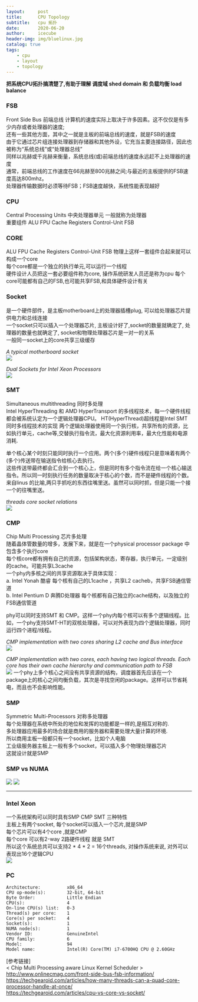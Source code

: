 ```yaml
---
layout:     post
title:      CPU Topology
subtitle:   cpu 拓扑
date:       2020-06-20
author:     icecube
header-img: img/bluelinux.jpg
catalog: true
tags:
    - cpu
    - layout
    - topology
---
```


**把系统CPU拓扑搞清楚了,有助于理解 调度域 shed domain 和 负载均衡 load balance**

### FSB
Front Side Bus 前端总线
计算机的速度实际上取决于许多因素。这不仅仅是有多少内存或者处理器的速度;   
还有一些其他方面，其中之一就是主板的前端总线的速度，就是FSB的速度  
由于它通过芯片组连接处理器到存储器和其他外设，它充当主要连接路径，因此也被称为“系统总线”或“处理器总线”   
同样以兆赫或千兆赫来衡量，系统总线(或)前端总线的速度永远赶不上处理器的速度  
通常，前端总线的工作速度在66兆赫至800兆赫之间;与最近的主板提供的FSB速度高达800mhz。  
处理器传输数据时必须等待FSB；FSB速度越快，系统性能表现越好  

### CPU
Central Processing Units   中央处理器单元  一般就称为处理器  
重要组件  ALU FPU Cache Registers Control-Unit FSB     

### CORE
ALU FPU Cache Registers Control-Unit FSB 物理上这样一套组件合起来就可以构成一个core   
每个core都是一个独立的执行单元,可以运行一个线程  
硬件设计人员把这一套必要组件称为core, 操作系统研发人员还是称为cpu
每个core可能都有自己的FSB,也可能共享FSB,和具体硬件设计有关  

### Socket
是一个硬件部件，是主板motherboard上的处理器插槽plug, 可以给处理器芯片提供电力和总线连接  
一个socket只可以插入一个处理器芯片, 主板设计好了,socket的数量就确定了, 处理器的数量也就确定了, socket和物理处理器芯片是一对一的关系  
一般同一socket上的core共享三级缓存  

*A typical motherboard socket*  
![](https://raw.githubusercontent.com/l3b2w1/l3b2w1.github.io/master/img/2020-06-20-cpu-2.jpeg)

*Dual Sockets for Intel Xeon Processors*  
![](https://raw.githubusercontent.com/l3b2w1/l3b2w1.github.io/master/img/2020-06-20-cpu-3.jpeg)

### SMT
Simultaneous multithreading    同时多处理  
Intel HyperThreading  和 AMD HyperTransport 的多线程技术，每一个硬件线程都会被系统认定为一个逻辑处理器CPU。
HT(HyperThread)超线程是Intel SMT同时多线程技术的实现
两个逻辑处理器使用同一个执行核，共享所有的资源，比如执行单元，cache等,交替执行指令流，最大化资源利用率，最大化性能和电源消耗.  

单个核心某个时刻只能同时执行一个应用。两个(多个)硬件线程只是意味着有两个(多个)传送带在输送指令给核心去执行。  
这些传送带最终都会汇合到一个核心上，但是同时有多个指令流在给一个核心输送指令。所以同一时刻执行任务的数量取决于核心的个数，而不是硬件线程的个数。  
来自linus 的比喻,两只手抓吃的东西往嘴里送。虽然可以同时抓，但是只能一个接一个的往嘴里送。  

*threads core socket relations*  
![](https://raw.githubusercontent.com/l3b2w1/l3b2w1.github.io/master/img/2020-06-20-cpu-7.jpeg)

### CMP
Chip Multi Processing  芯片多处理    
随着晶体管数量的增多，发展下来，就是在一个physical processor package 中包含多个执行core    
每个核core都有拥有自己的资源，包括架构状态，寄存器，执行单元，一定级别的cache。可能共享L3cache  
一个phy内多核之间的共享资源取决于具体实现：  
a. Intel Yonah 酷睿 每个核有自己的L1cache ，共享L2 cacheb，共享FSB通信管道  
b. Intel Pentium D 奔腾D处理器 每个核都有自己独立的cache结构，以及独立的FSB通信管道    

phy可以同时支持SMT 和 CMP。这样一个phy内每个核可以有多个逻辑线程。比如，一个phy支持SMT-HT的双核处理器，可以对外表现为四个逻辑处理器，同时运行四个进程/线程。  

*CMP implementation with two cores sharing L2 cache and Bus interface*    
![](https://raw.githubusercontent.com/l3b2w1/l3b2w1.github.io/master/img/2020-06-20-cpu-0.jpeg)

*CMP implementation with two cores, each having two logical threads. Each core has their own cache hierarchy and communication path to FSB*    
![](https://raw.githubusercontent.com/l3b2w1/l3b2w1.github.io/master/img/2020-06-20-cpu-1.jpeg)
一个phy上多个核心之间没有共享资源的结构，调度器首先应该在一个package上的核心之间均衡负载，其次是寻找空闲的package。这样可以节省耗电，而且也不会影响性能。

### SMP
Symmetric Multi-Processors  对称多处理器  
每个处理器在系统中所处的地位和发挥的功能都是一样的,是相互对称的.  
多处理器应用最多的场合就是商用的服务器和需要处理大量计算的环境.  
所以商用主板一般都只有一个socket，比如个人电脑   
工业级服务器主板上一般有多个socket，可以插入多个物理处理器芯片   
这就设计就是SMP  

### SMP vs NUMA
![](https://raw.githubusercontent.com/l3b2w1/l3b2w1.github.io/master/img/2020-06-20-cpu-5.jpeg)
![](https://raw.githubusercontent.com/l3b2w1/l3b2w1.github.io/master/img/2020-06-20-cpu-6.jpeg)

---
### Intel Xeon
一个系统架构可以同时具有SMP CMP SMT 三种特性  
主板上有两个socket, 每个socket可以插入一个芯片,就是SMP  
每个芯片可以有4个core ,就是CMP  
每个core 可以有2-way 2路硬件线程 就是 SMT  
所以这个系统总共可以支持2 * 4 * 2 = 16个threads, 对操作系统来说, 对外可以表现出16个逻辑CPU  
![](https://raw.githubusercontent.com/l3b2w1/l3b2w1.github.io/master/img/2020-06-20-cpu-4.jpeg)

### PC
```
Architecture:          x86_64
CPU op-mode(s):        32-bit, 64-bit
Byte Order:            Little Endian
CPU(s):                4
On-line CPU(s) list:   0-3
Thread(s) per core:    1
Core(s) per socket:    4
Socket(s):             1
NUMA node(s):          1
Vendor ID:             GenuineIntel
CPU family:            6
Model:                 94
Model name:            Intel(R) Core(TM) i7-6700HQ CPU @ 2.60GHz
```

[参考链接]  
< Chip Multi Processing aware Linux Kernel Scheduler >  
http://www.onlinecmag.com/front-side-bus-fsb-information/  
https://techgearoid.com/articles/how-many-threads-can-a-quad-core-processor-handle-at-once/  
https://techgearoid.com/articles/cpu-vs-core-vs-socket/  
